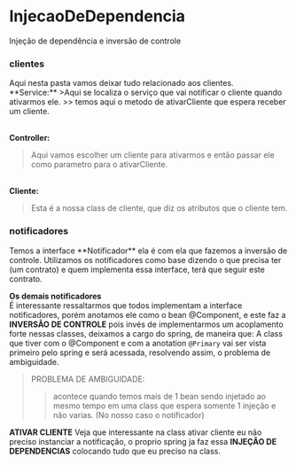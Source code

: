 # InjecaoDeDependencia
Injeção de dependência e inversão de controle

<h3>clientes</h3>
Aqui nesta pasta vamos deixar tudo relacionado aos clientes.
<br>**Service:**
>Aqui se localiza o serviço que vai notificar o cliente quando ativarmos ele.
>> temos aqui o metodo de ativarCliente que espera receber um cliente.

<br>**Controller:**
>Aqui vamos escolher um cliente para ativarmos e então passar ele como parametro para o ativarCliente.

<br>**Cliente:**
>Esta é a nossa class de cliente, que diz os atributos que o cliente tem.

<h3>notificadores</h3>
Temos a interface **Notificador** ela é com ela que fazemos a inversão de controle.
Utilizamos os notificadores como base dizendo o que precisa ter (um contrato) e quem implementa essa interface, terá que seguir este contrato.

**Os demais notificadores**<br>
É interessante ressaltarmos que todos implementam a interface notificadores, porém anotamos ele como o bean @Component, e este faz a **INVERSÂO DE CONTROLE**
pois invés de implementarmos um acoplamento forte nessas classes, deixamos a cargo do spring, de maneira que: A class que tiver com o @Component e com a anotation
`@Primary` vai ser vista primeiro pelo spring e será acessada, resolvendo assim, o problema de ambiguidade.

>PROBLEMA DE AMBIGUIDADE:
>> acontece quando temos mais de 1 bean sendo injetado ao mesmo tempo em uma class que espera somente 1 injeção e não varias. (No nosso caso o notificador)

**ATIVAR CLIENTE** 
Veja que interessante na class ativar cliente eu não preciso instanciar a notificação, o proprio spring ja faz essa **INJEÇÂO DE DEPENDENCIAS**
colocando tudo que eu preciso na class.